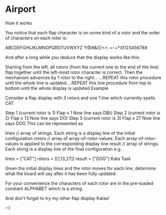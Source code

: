 # Airport 
How it works

You notice that each flap character is on some kind of a rotor and the order of characters on each rotor is:

ABCDEFGHIJKLMNOPQRSTUVWXYZ ?!@#&()|<>.:=-+*/0123456789

And after a long while you deduce that the display works like this:

Starting from the left, all rotors (from the current one to the end of the line) flap together until the left-most rotor character is correct.
Then the mechanism advances by 1 rotor to the right...
...REPEAT this rotor procedure until the whole line is updated
...REPEAT this line procedure from top to bottom until the whole display is updated
Example

Consider a flap display with 3 rotors and one 1 line which currently spells CAT

Step 1 (current rotor is 1)
Flap x 1
Now line says DBU
Step 2 (current rotor is 2)
Flap x 13
Now line says DO)
Step 3 (current rotor is 3)
Flap x 27
Now line says DOG
This can be represented as

lines  // array of strings. Each string is a display line of the initial configuration
rotors // array of array-of-rotor-values. Each array-of-rotor-values is applied to the corresponding display line
result // array of strings. Each string is a display line of the final configuration
e.g.

lines = ["CAT"]
rotors = [[1,13,27]]
result = ["DOG"]
Kata Task

Given the initial display lines and the rotor moves for each line, determine what the board will say after it has been fully updated.

For your convenience the characters of each rotor are in the pre-loaded constant ALPHABET which is a string.

And don't forget to try my other flap display Katas!

:-)
